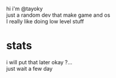 hi i'm @tayoky  
just a random dev that make game and os   
I really like doing low level stuff

# stats
i will put that later okay ?...   
just wait a few day